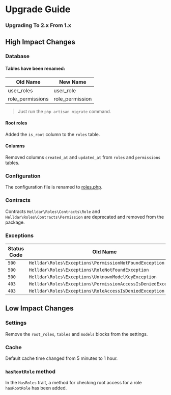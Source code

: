 # Upgrade Guide

### Upgrading To 2.x From 1.x

## High Impact Changes

### Database

#### Tables have been renamed:

| Old Name | New Name |
| --- | --- |
| user_roles | user_role |
| role_permissions | role_permission |

> Just run the `php artisan migrate` command.

#### Root roles

Added the `is_root` column to the `roles` table.


#### Columns

Removed columns `created_at` and `updated_at` from `roles` and `permissions` tables.


### Configuration

The configuration file is renamed to [roles.php](../config/roles.php).


### Contracts

Contracts `Helldar\Roles\Contracts\Role` and `Helldar\Roles\Contracts\Permission` are deprecated and removed from the package.


### Exceptions

| Status Code | Old Name | New Name |
| --- | --- | --- |
| `500 ` | `Helldar\Roles\Exceptions\PermissionNotFoundException` | `Helldar\Roles\Exceptions\Core\PermissionNotFoundException` |
| `500 ` | `Helldar\Roles\Exceptions\RoleNotFoundException` | `Helldar\Roles\Exceptions\Core\RoleNotFoundException` |
| `500 ` | `Helldar\Roles\Exceptions\UnknownModelKeyException` | `Helldar\Roles\Exceptions\Core\UnknownModelKeyException` |
| `403 ` | `Helldar\Roles\Exceptions\PermissionAccessIsDeniedException` | `Helldar\Roles\Exceptions\Http\PermissionAccessIsDeniedHttpException` |
| `403 ` | `Helldar\Roles\Exceptions\RoleAccessIsDeniedException` | `Helldar\Roles\Exceptions\Http\RoleAccessIsDeniedHttpException` |


## Low Impact Changes

### Settings

Remove the `root_roles`, `tables` and `models` blocks from the settings.


### Cache

Default cache time changed from 5 minutes to 1 hour.


### `hasRootRole` method

In the `HasRoles` trait, a method for checking root access for a role `hasRootRole` has been added.

